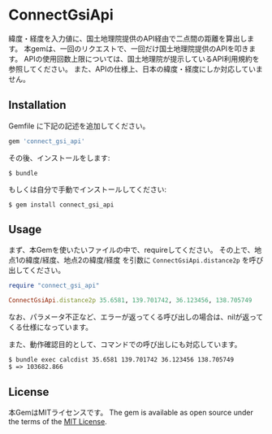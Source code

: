 # ConnectGsiApi

緯度・経度を入力値に、国土地理院提供のAPI経由で二点間の距離を算出します。
本gemは、一回のリクエストで、一回だけ国土地理院提供のAPIを叩きます。
APIの使用回数上限については、国土地理院が提示しているAPI利用規約を参照してください。
また、APIの仕様上、日本の緯度・経度にしか対応していません。

## Installation

Gemfile に下記の記述を追加してください。

```ruby
gem 'connect_gsi_api'
```

その後、インストールをします:

    $ bundle

もしくは自分で手動でインストールしてください:

    $ gem install connect_gsi_api

## Usage

まず、本Gemを使いたいファイルの中で、requireしてください。
その上で、地点1の緯度/経度、地点2の緯度/経度 を引数に `ConnectGsiApi.distance2p` を呼び出してください。

```ruby
require "connect_gsi_api"

ConnectGsiApi.distance2p 35.6581, 139.701742, 36.123456, 138.705749
```

なお、パラメータ不正など、エラーが返ってくる呼び出しの場合は、nilが返ってくる仕様になっています。

また、動作確認目的として、コマンドでの呼び出しにも対応しています。

    $ bundle exec calcdist 35.6581 139.701742 36.123456 138.705749
    $ => 103682.866

## License

本GemはMITライセンスです。
The gem is available as open source under the terms of the [MIT License](http://opensource.org/licenses/MIT).

